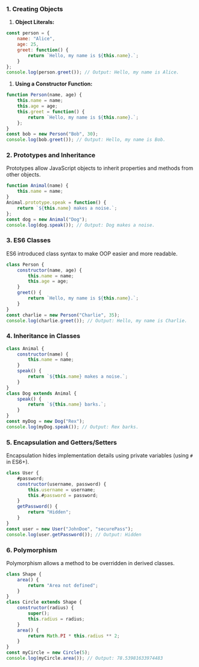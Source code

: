 ### 1. **Creating Objects**

1. **Object Literals:**

```javascript
const person = {
    name: "Alice",
    age: 25,
    greet: function() {
        return `Hello, my name is ${this.name}.`;
    }
};
console.log(person.greet()); // Output: Hello, my name is Alice.
```

1. **Using a Constructor Function:**

```javascript
function Person(name, age) {
    this.name = name;
    this.age = age;
    this.greet = function() {
        return `Hello, my name is ${this.name}.`;
    };
}
const bob = new Person("Bob", 30);
console.log(bob.greet()); // Output: Hello, my name is Bob.
```

### 2. **Prototypes and Inheritance**

Prototypes allow JavaScript objects to inherit properties and methods from other objects.

```javascript
function Animal(name) {
    this.name = name;
}
Animal.prototype.speak = function() {
    return `${this.name} makes a noise.`;
};
const dog = new Animal("Dog");
console.log(dog.speak()); // Output: Dog makes a noise.
```

### 3. **ES6 Classes**

ES6 introduced class syntax to make OOP easier and more readable.

```javascript
class Person {
    constructor(name, age) {
        this.name = name;
        this.age = age;
    }
    greet() {
        return `Hello, my name is ${this.name}.`;
    }
}
const charlie = new Person("Charlie", 35);
console.log(charlie.greet()); // Output: Hello, my name is Charlie.
```

### 4. **Inheritance in Classes**

```javascript
class Animal {
    constructor(name) {
        this.name = name;
    }
    speak() {
        return `${this.name} makes a noise.`;
    }
}
class Dog extends Animal {
    speak() {
        return `${this.name} barks.`;
    }
}
const myDog = new Dog("Rex");
console.log(myDog.speak()); // Output: Rex barks.
```

### 5. **Encapsulation and Getters/Setters**

Encapsulation hides implementation details using private variables (using `#` in ES6+).

```javascript
class User {
    #password;
    constructor(username, password) {
        this.username = username;
        this.#password = password;
    }
    getPassword() {
        return "Hidden";
    }
}
const user = new User("JohnDoe", "securePass");
console.log(user.getPassword()); // Output: Hidden
```

### 6. **Polymorphism**

Polymorphism allows a method to be overridden in derived classes.

```javascript
class Shape {
    area() {
        return "Area not defined";
    }
}
class Circle extends Shape {
    constructor(radius) {
        super();
        this.radius = radius;
    }
    area() {
        return Math.PI * this.radius ** 2;
    }
}
const myCircle = new Circle(5);
console.log(myCircle.area()); // Output: 78.53981633974483
```
